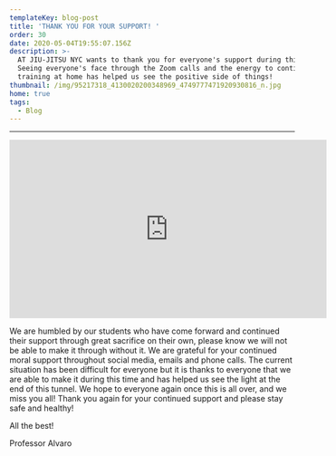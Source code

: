 ```yaml
---
templateKey: blog-post
title: 'THANK YOU FOR YOUR SUPPORT! '
order: 30
date: 2020-05-04T19:55:07.156Z
description: >-
  AT JIU-JITSU NYC wants to thank you for everyone's support during this time!
  Seeing everyone's face through the Zoom calls and the energy to continue
  training at home has helped us see the positive side of things! 
thumbnail: /img/95217318_4130020200348969_4749777471920930816_n.jpg
home: true
tags:
  - Blog
---
```


---

<iframe width="560" height="315" src="https://www.youtube.com/embed/GcSAlbiqbjY" frameborder="0" allow="accelerometer; autoplay; encrypted-media; gyroscope; picture-in-picture" allowfullscreen></iframe>

We are humbled by our students who have come forward and continued their support through great sacrifice on their own, please know we will not be able to make it through without it. We are grateful for your continued moral support throughout social media, emails and phone calls. The current situation has been difficult for everyone but it is thanks to everyone that we are able to make it during this time and has helped us see the light at the end of this tunnel.  We hope to everyone again once this is all over, and we miss you all! Thank you again for your continued support and please stay safe and healthy!

All the best!

Professor Alvaro 
